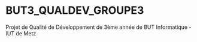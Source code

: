 # BUT3_QUALDEV_GROUPE3
Projet de Qualité de Développement de 3ème année de BUT Informatique - IUT de Metz
